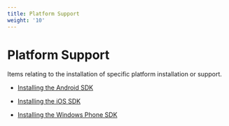 ```yaml
---
title: Platform Support
weight: '10'
---
```


# Platform Support

Items relating to the installation of specific platform installation or support.

* [Installing the Android SDK](/guide/Titanium_SDK/Titanium_SDK_Getting_Started/Installation_and_Configuration/Installing_Platform_SDKs/Installing_the_Android_SDK/)

* [Installing the iOS SDK](/guide/Titanium_SDK/Titanium_SDK_Getting_Started/Installation_and_Configuration/Installing_Platform_SDKs/Installing_the_iOS_SDK/)

* [Installing the Windows Phone SDK](#undefined)
